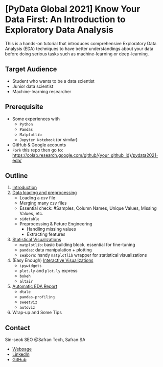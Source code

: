 # [PyData Global 2021] Know Your Data First: An Introduction to Exploratory Data Analysis

This is a hands-on tutorial that introduces comprehensive
Exploratory Data Analysis (EDA) techniques to have better understandings
about your data before doing serious tasks such as machine-learning
or deep-learning.

## Target Audience

- Student who wants to be a data scientist
- Junior data scientist
- Machine-learning researcher

## Prerequisite

- Some experiences with
  - `Python`
  - `Pandas`
  - `Matplotlib`
  - `Jupyter Notebook` (or similar)
- GitHub & Google accounts
- `Fork` this repo then go to: https://colab.research.google.com/github/{your_github_id}/pydata2021-eda/

## Outline

1. [Introduction](slides.pdf)
2. [Data loading and preprocessing](notebook/2_Data_Loading_and_Preprocessing.ipynb)
   - Loading a *csv* file
   - Merging many *csv* files
   - Essential check: #Samples, Column Names, Unique Values, Missing Values, etc.
   - `sidetable`
   - Preprocessing & Feture Engineering
     - Handling missing values
     - Extracting features
3. [Statistical Visualizations](notebook/3_Statistical_Visualizations.ipynb)
   - `matplotlib`: basic building block, essential for fine-tuning
   - `pandas`: data manipulation + plotting
   - `seaborn`: handy `matplotlib` wrapper for statistical visualizations
4. (Easy Enough) [Interactive Visualizations](notebook/4_Interactive_Visualization.ipynb)
   - `ipywidgets`
   - `plot.ly` and `plot.ly` express
   - `bokeh`
   - `altair`
5. [Automatic EDA Report](notebook/5_Automatic_EDA.ipynb)
   - `dtale`
   - `pandas-profiling`
   - `sweetviz`
   - `autoviz`
6. Wrap-up and Some Tips

## Contact

Sin-seok SEO @Safran Tech, Safran SA

- [Webpage](https://sesise.webflow.io/)
- [LinkedIn](https://www.linkedin.com/in/sin-seok-seo-9a470949/)
- [GitHub](https://github.com/sesise0307)
